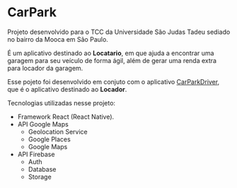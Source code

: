 # CarPark
Projeto desenvolvido para o TCC da Universidade São Judas Tadeu sediado no bairro da Mooca em São Paulo.

  É um aplicativo destinado ao **Locatario**, em que ajuda a encontrar uma garagem para seu veículo de forma ágil, além de gerar uma renda extra para locador da garagem.
  
  Esse pojeto foi desenvolvido em conjuto com o aplicativo [CarParkDriver](https://github.com/10110Lucas/CarParkDriver), que é o aplicativo destinado ao **Locador**.

Tecnologias utilizadas nesse projeto:
- Framework React (React Native).
- API Google Maps
  * Geolocation Service
  * Google Places
  * Google Maps
- API Firebase
  * Auth
  * Database
  * Storage
